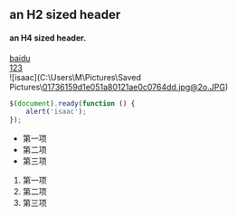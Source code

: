 
## an H2 sized header  
#### an H4 sized header.  
[baidu](https://www.baidu.com/)  
[123](https://github.com/isaac-AKM/isaac-AKM/blob/main/123.md)  
![isaac](C:\Users\M\Pictures\Saved Pictures\01736159d1e051a80121ae0c0764dd.jpg@2o.JPG)  
```javascript
$(document).ready(function () {
    alert('isaac');
});
```  
* 第一项
* 第二项
* 第三项  
1. 第一项
2. 第二项
3. 第三项
